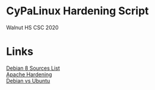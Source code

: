 # CyPaLinux Hardening Script
Walnut HS CSC 2020

# Links
[Debian 8 Sources List](https://gist.github.com/asimzeeshan/2aabdf2c68af81e7a85c)  
[Apache Hardening](https://www.tecmint.com/apache-security-tips/)  
[Debian vs Ubuntu](https://drive.google.com/file/d/196qL1blrJsarfG7X_ev_uP_Re7aHsWYS/view)
